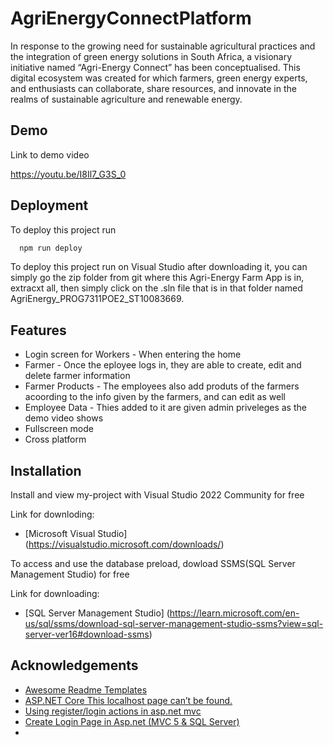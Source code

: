 
# AgriEnergyConnectPlatform

In response to the growing need for sustainable agricultural practices and the integration of green energy solutions in South Africa, a visionary initiative named “Agri-Energy Connect” has been conceptualised. This digital ecosystem was created for which farmers, green energy experts, and enthusiasts can collaborate, share resources, and innovate in the realms of sustainable 
agriculture and renewable energy.




## Demo

Link to demo video

https://youtu.be/I8Il7_G3S_0
## Deployment

To deploy this project run

```bash
  npm run deploy
```
To deploy this project run on Visual Studio after downloading it, you can simply go the zip folder from git where this Agri-Energy Farm App is in, extracxt all, then simply click on the .sln file that is in that folder named AgriEnergy_PROG7311POE2_ST10083669.

## Features

- Login screen for Workers - When entering the home
- Farmer - Once the eployee logs in, they are able to create, edit and delete farmer information
- Farmer Products - The employees also add produts of the farmers acoording to the info given by the farmers, and can edit as well
- Employee Data - Thies added to it are given admin priveleges as the demo video shows
- Fullscreen mode
- Cross platform


## Installation


Install and view my-project with Visual Studio 2022 Community for free

Link for downloding:
- [Microsoft Visual Studio] (https://visualstudio.microsoft.com/downloads/)

To access and use the database preload, dowload SSMS(SQL Server Management Studio) for free

Link for downloading:
- [SQL Server Management Studio] (https://learn.microsoft.com/en-us/sql/ssms/download-sql-server-management-studio-ssms?view=sql-server-ver16#download-ssms)

## Acknowledgements

 - [Awesome Readme Templates](https://awesomeopensource.com/project/elangosundar/awesome-README-templates)
 - [ASP.NET Core This localhost page can’t be found.](https://stackoverflow.com/questions/43468715/asp-net-core-this-localhost-page-can-t-be-found)
 - [Using register/login actions in asp.net mvc](https://stackoverflow.com/questions/33351782/using-register-login-actions-in-asp-net-mvc)
 - [Create Login Page in Asp.net (MVC 5 & SQL Server)](https://www.youtube.com/watch?v=-860xZK5mRg&t=458s)
- 
